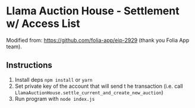 # Llama Auction House - Settlement w/ Access List

Modified from: https://github.com/folia-app/eip-2929 (thank you Folia App team).

## Instructions

1. Install deps `npm install` or `yarn`
2. Set private key of the account that will send t he transaction (i.e. call `LlamaAuctionHouse.settle_current_and_create_new_auction`)
3. Run program with `node index.js`
